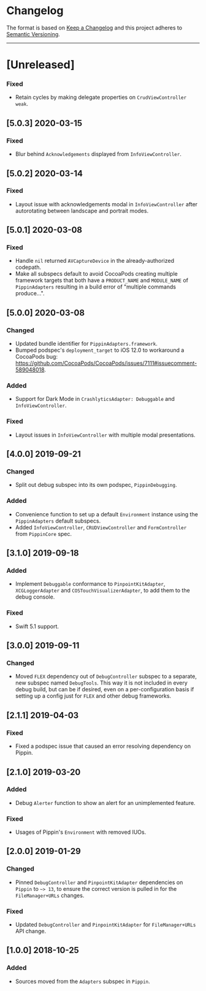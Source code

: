 # Changelog

The format is based on [Keep a Changelog](https://keepachangelog.com/en/1.0.0/) and this project adheres to [Semantic Versioning](https://semver.org/spec/v2.0.0.html).

---

# [Unreleased]

### Fixed

- Retain cycles by making delegate properties on `CrudViewController` `weak`.

## [5.0.3] 2020-03-15

### Fixed

- Blur behind `Acknowledgements` displayed from `InfoViewController`.

## [5.0.2] 2020-03-14

### Fixed

- Layout issue with acknowledgements modal in `InfoViewController` after autorotating between landscape and portrait modes.

## [5.0.1] 2020-03-08

### Fixed

- Handle `nil` returned `AVCaptureDevice` in the already-authorized codepath.
- Make all subspecs default to avoid CocoaPods creating multiple framework targets that both have a `PRODUCT_NAME` and `MODULE_NAME` of `PippinAdapters` resulting in a build error of "multiple commands produce...".

## [5.0.0] 2020-03-08

### Changed

- Updated bundle identifier for `PippinAdapters.framework`.
- Bumped podspec's `deployment_target` to iOS 12.0 to workaround a CocoaPods bug: https://github.com/CocoaPods/CocoaPods/issues/7111#issuecomment-589048018.

### Added

- Support for Dark Mode in `CrashlyticsAdapter: Debuggable` and `InfoViewController`.

### Fixed

- Layout issues in `InfoViewController` with multiple modal presentations.

## [4.0.0] 2019-09-21

### Changed

- Split out debug subspec into its own podspec, `PippinDebugging`.

### Added

- Convenience function to set up a default `Environment` instance using the `PippinAdapters` default subspecs.
- Added `InfoViewController`, `CRUDViewController` and `FormController` from `PippinCore` spec.

## [3.1.0] 2019-09-18

### Added

- Implement `Debuggable` conformance to `PinpointKitAdapter`, `XCGLoggerAdapter` and `COSTouchVisualizerAdapter`, to add them to the debug console.

### Fixed

- Swift 5.1 support.

## [3.0.0] 2019-09-11

### Changed

- Moved `FLEX` dependency out of `DebugController` subspec to a separate, new subspec named `DebugTools`. This way it is not included in every debug build, but can be if desired, even on a per-configuration basis if setting up a config just for `FLEX` and other debug frameworks.

## [2.1.1] 2019-04-03

### Fixed

- Fixed a podspec issue that caused an error resolving dependency on Pippin.

## [2.1.0] 2019-03-20

### Added

- Debug `Alerter` function to show an alert for an unimplemented feature.

### Fixed

- Usages of Pippin's `Environment` with removed IUOs.

## [2.0.0] 2019-01-29

### Changed

- Pinned `DebugController` and `PinpointKitAdapter` dependencies on `Pippin` to `~> 13`, to ensure the correct version is pulled in for the `FileManager+URLs` changes.

### Fixed

- Updated `DebugController` and `PinpointKitAdapter` for `FileManager+URLs` API change.

## [1.0.0] 2018-10-25

### Added

- Sources moved from the `Adapters` subspec in `Pippin`.